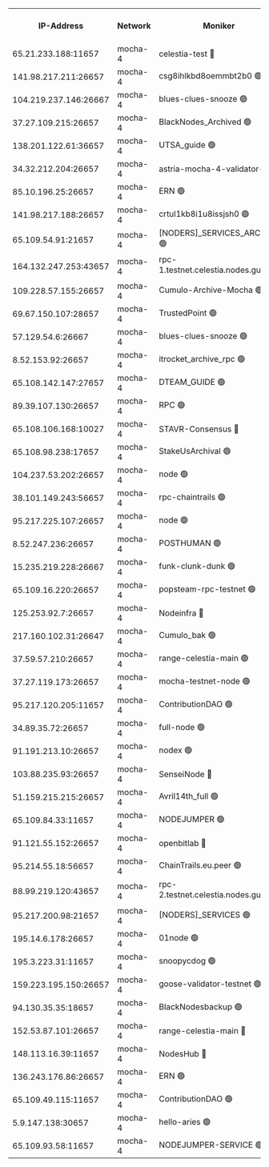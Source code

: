 


<table><tr><th>IP-Address</th><th>Network</th><th>Moniker</th><th>Latest Block Height</th><th>Earliest Block Height</th><th>Catching Up</th><th>Tx Index</th><th>Voting Power</th><th>Version</th><th>Scan Time</th></tr><tr><td>65.21.233.188:11657</td><td>mocha-4</td><td>celestia-test 🔴</td><td>3997489</td><td>0</td><td>False</td><td>on</td><td>1000010</td><td>3.2.0-mocha</td><td>2025-01-04T12:06:03.564759907UTC</td></tr><tr><td>141.98.217.211:26657</td><td>mocha-4</td><td>csg8ihlkbd8oemmbt2b0 🟢</td><td>3997464</td><td>1</td><td>False</td><td>on</td><td>0</td><td>3.2.0</td><td>2025-01-04T12:03:37.534105835UTC</td></tr><tr><td>104.219.237.146:26667</td><td>mocha-4</td><td>blues-clues-snooze 🟢</td><td>3997464</td><td>1</td><td>False</td><td>off</td><td>0</td><td>3.2.0-mocha</td><td>2025-01-04T12:03:38.228635530UTC</td></tr><tr><td>37.27.109.215:26657</td><td>mocha-4</td><td>BlackNodes_Archived 🟢</td><td>3997466</td><td>1</td><td>False</td><td>off</td><td>0</td><td>3.2.0</td><td>2025-01-04T12:03:46.833825342UTC</td></tr><tr><td>138.201.122.61:36657</td><td>mocha-4</td><td>UTSA_guide 🟢</td><td>3997466</td><td>1</td><td>False</td><td>on</td><td>0</td><td>3.2.0</td><td>2025-01-04T12:03:49.261997312UTC</td></tr><tr><td>34.32.212.204:26657</td><td>mocha-4</td><td>astria-mocha-4-validator-1 🔴</td><td>3997466</td><td>1</td><td>False</td><td>on</td><td>10509044</td><td>3.1.1</td><td>2025-01-04T12:03:49.585260234UTC</td></tr><tr><td>85.10.196.25:26657</td><td>mocha-4</td><td>ERN 🟢</td><td>3997468</td><td>1</td><td>False</td><td>on</td><td>0</td><td>3.2.0-mocha</td><td>2025-01-04T12:03:56.405887227UTC</td></tr><tr><td>141.98.217.188:26657</td><td>mocha-4</td><td>crtul1kb8i1u8issjsh0 🟢</td><td>3997470</td><td>1</td><td>False</td><td>on</td><td>0</td><td>3.2.0</td><td>2025-01-04T12:04:09.477123716UTC</td></tr><tr><td>65.109.54.91:21657</td><td>mocha-4</td><td>[NODERS]_SERVICES_ARCHIVE 🟢</td><td>3997474</td><td>1</td><td>False</td><td>on</td><td>0</td><td>3.2.0-mocha</td><td>2025-01-04T12:04:29.717036355UTC</td></tr><tr><td>164.132.247.253:43657</td><td>mocha-4</td><td>rpc-1.testnet.celestia.nodes.guru 🟢</td><td>3997477</td><td>1</td><td>False</td><td>on</td><td>0</td><td>3.0.2</td><td>2025-01-04T12:04:42.491219223UTC</td></tr><tr><td>109.228.57.155:26657</td><td>mocha-4</td><td>Cumulo-Archive-Mocha 🟢</td><td>3997480</td><td>1</td><td>False</td><td>on</td><td>0</td><td>3.2.0-mocha</td><td>2025-01-04T12:04:56.116743108UTC</td></tr><tr><td>69.67.150.107:28657</td><td>mocha-4</td><td>TrustedPoint 🟢</td><td>3997480</td><td>1</td><td>False</td><td>on</td><td>0</td><td>3.2.0</td><td>2025-01-04T12:04:58.936522083UTC</td></tr><tr><td>57.129.54.6:26667</td><td>mocha-4</td><td>blues-clues-snooze 🟢</td><td>3997481</td><td>1</td><td>False</td><td>off</td><td>0</td><td>3.2.0-mocha</td><td>2025-01-04T12:05:03.731663055UTC</td></tr><tr><td>8.52.153.92:26657</td><td>mocha-4</td><td>itrocket_archive_rpc 🟢</td><td>3997486</td><td>1</td><td>False</td><td>on</td><td>0</td><td>3.2.0</td><td>2025-01-04T12:05:26.890346520UTC</td></tr><tr><td>65.108.142.147:27657</td><td>mocha-4</td><td>DTEAM_GUIDE 🟢</td><td>3997489</td><td>1</td><td>False</td><td>on</td><td>0</td><td>3.2.0</td><td>2025-01-04T12:05:42.387006163UTC</td></tr><tr><td>89.39.107.130:26657</td><td>mocha-4</td><td>RPC 🟢</td><td>3997489</td><td>1</td><td>False</td><td>on</td><td>0</td><td>3.2.0-mocha</td><td>2025-01-04T12:05:42.767073087UTC</td></tr><tr><td>65.108.106.168:10027</td><td>mocha-4</td><td>STAVR-Consensus 🔴</td><td>3997492</td><td>1</td><td>False</td><td>on</td><td>102504</td><td>3.2.0-mocha</td><td>2025-01-04T12:06:00.782724449UTC</td></tr><tr><td>65.108.98.238:17657</td><td>mocha-4</td><td>StakeUsArchival 🟢</td><td>3997493</td><td>1</td><td>False</td><td>off</td><td>0</td><td>3.2.0</td><td>2025-01-04T12:06:04.343068873UTC</td></tr><tr><td>104.237.53.202:26657</td><td>mocha-4</td><td>node 🟢</td><td>3997494</td><td>1</td><td>False</td><td>on</td><td>0</td><td>3.0.0-mocha</td><td>2025-01-04T12:06:09.759237507UTC</td></tr><tr><td>38.101.149.243:56657</td><td>mocha-4</td><td>rpc-chaintrails 🟢</td><td>3997495</td><td>1</td><td>False</td><td>on</td><td>0</td><td>3.2.0</td><td>2025-01-04T12:06:13.090810656UTC</td></tr><tr><td>95.217.225.107:26657</td><td>mocha-4</td><td>node 🟢</td><td>3997495</td><td>1</td><td>False</td><td>on</td><td>0</td><td>3.2.0-mocha</td><td>2025-01-04T12:06:13.983738690UTC</td></tr><tr><td>8.52.247.236:26657</td><td>mocha-4</td><td>POSTHUMAN 🟢</td><td>3997496</td><td>1</td><td>False</td><td>on</td><td>0</td><td>3.2.0</td><td>2025-01-04T12:06:19.293482164UTC</td></tr><tr><td>15.235.219.228:26667</td><td>mocha-4</td><td>funk-clunk-dunk 🟢</td><td>3997498</td><td>1</td><td>False</td><td>off</td><td>0</td><td>3.2.0-mocha</td><td>2025-01-04T12:06:28.993863935UTC</td></tr><tr><td>65.109.16.220:26657</td><td>mocha-4</td><td>popsteam-rpc-testnet 🟢</td><td>3997499</td><td>1</td><td>False</td><td>on</td><td>0</td><td>3.2.0-mocha</td><td>2025-01-04T12:06:36.101545923UTC</td></tr><tr><td>125.253.92.7:26657</td><td>mocha-4</td><td>Nodeinfra 🔴</td><td>3997471</td><td>2070001</td><td>False</td><td>on</td><td>500001</td><td>3.2.0</td><td>2025-01-04T12:04:12.893173319UTC</td></tr><tr><td>217.160.102.31:26647</td><td>mocha-4</td><td>Cumulo_bak 🟢</td><td>3997492</td><td>2300001</td><td>False</td><td>on</td><td>0</td><td>3.2.0-mocha</td><td>2025-01-04T12:05:57.906912493UTC</td></tr><tr><td>37.59.57.210:26657</td><td>mocha-4</td><td>range-celestia-main 🟢</td><td>3997504</td><td>2589477</td><td>False</td><td>off</td><td>0</td><td>3.0.0-mocha</td><td>2025-01-04T12:06:58.401930156UTC</td></tr><tr><td>37.27.119.173:26657</td><td>mocha-4</td><td>mocha-testnet-node 🟢</td><td>3997492</td><td>2631379</td><td>False</td><td>on</td><td>0</td><td>3.1.1-mocha</td><td>2025-01-04T12:06:00.342060780UTC</td></tr><tr><td>95.217.120.205:11657</td><td>mocha-4</td><td>ContributionDAO 🟢</td><td>3997495</td><td>2723055</td><td>False</td><td>on</td><td>0</td><td>3.1.1</td><td>2025-01-04T12:06:12.279321201UTC</td></tr><tr><td>34.89.35.72:26657</td><td>mocha-4</td><td>full-node 🟢</td><td>3140052</td><td>2766149</td><td>False</td><td>on</td><td>0</td><td>2.1.2</td><td>2025-01-04T12:06:23.715476990UTC</td></tr><tr><td>91.191.213.10:26657</td><td>mocha-4</td><td>nodex 🟢</td><td>3997477</td><td>2954501</td><td>False</td><td>off</td><td>0</td><td>3.2.0</td><td>2025-01-04T12:04:43.131219442UTC</td></tr><tr><td>103.88.235.93:26657</td><td>mocha-4</td><td>SenseiNode 🔴</td><td>3997481</td><td>2968001</td><td>False</td><td>off</td><td>100007</td><td>3.2.0-mocha</td><td>2025-01-04T12:05:04.916428701UTC</td></tr><tr><td>51.159.215.215:26657</td><td>mocha-4</td><td>Avril14th_full 🟢</td><td>3997487</td><td>3022001</td><td>False</td><td>on</td><td>0</td><td>3.2.0</td><td>2025-01-04T12:05:33.805926030UTC</td></tr><tr><td>65.109.84.33:11657</td><td>mocha-4</td><td>NODEJUMPER 🟢</td><td>3997495</td><td>3214501</td><td>False</td><td>off</td><td>0</td><td>3.0.0-mocha</td><td>2025-01-04T12:06:13.523770713UTC</td></tr><tr><td>91.121.55.152:26657</td><td>mocha-4</td><td>openbitlab 🔴</td><td>3997470</td><td>3219298</td><td>False</td><td>off</td><td>501058</td><td>3.1.1</td><td>2025-01-04T12:04:04.971970581UTC</td></tr><tr><td>95.214.55.18:56657</td><td>mocha-4</td><td>ChainTrails.eu.peer 🟢</td><td>3997467</td><td>3249501</td><td>False</td><td>on</td><td>0</td><td>3.2.0</td><td>2025-01-04T12:03:52.047744560UTC</td></tr><tr><td>88.99.219.120:43657</td><td>mocha-4</td><td>rpc-2.testnet.celestia.nodes.guru 🟢</td><td>3997492</td><td>3385396</td><td>False</td><td>on</td><td>0</td><td>3.2.0-mocha</td><td>2025-01-04T12:05:57.414258081UTC</td></tr><tr><td>95.217.200.98:21657</td><td>mocha-4</td><td>[NODERS]_SERVICES 🟢</td><td>3997464</td><td>3453468</td><td>False</td><td>on</td><td>0</td><td>3.2.0-mocha</td><td>2025-01-04T12:03:37.113777613UTC</td></tr><tr><td>195.14.6.178:26657</td><td>mocha-4</td><td>01node 🟢</td><td>3997487</td><td>3487525</td><td>False</td><td>on</td><td>0</td><td>3.2.0</td><td>2025-01-04T12:05:31.398134899UTC</td></tr><tr><td>195.3.223.31:11657</td><td>mocha-4</td><td>snoopycdog 🟢</td><td>3997502</td><td>3521501</td><td>False</td><td>off</td><td>0</td><td>3.0.2</td><td>2025-01-04T12:06:47.855980798UTC</td></tr><tr><td>159.223.195.150:26657</td><td>mocha-4</td><td>goose-validator-testnet 🟢</td><td>3997500</td><td>3850501</td><td>False</td><td>on</td><td>0</td><td>3.2.0</td><td>2025-01-04T12:06:39.299980169UTC</td></tr><tr><td>94.130.35.35:18657</td><td>mocha-4</td><td>BlackNodesbackup 🟢</td><td>3997506</td><td>3858501</td><td>False</td><td>on</td><td>0</td><td>3.0.0-mocha</td><td>2025-01-04T12:07:07.505813349UTC</td></tr><tr><td>152.53.87.101:26657</td><td>mocha-4</td><td>range-celestia-main 🔴</td><td>3997495</td><td>3860851</td><td>False</td><td>off</td><td>100001</td><td>3.2.0</td><td>2025-01-04T12:06:14.295882936UTC</td></tr><tr><td>148.113.16.39:11657</td><td>mocha-4</td><td>NodesHub 🔴</td><td>3997482</td><td>3876548</td><td>False</td><td>on</td><td>107152</td><td>3.2.0</td><td>2025-01-04T12:05:07.805184496UTC</td></tr><tr><td>136.243.176.86:26657</td><td>mocha-4</td><td>ERN 🟢</td><td>3997494</td><td>3976501</td><td>False</td><td>off</td><td>0</td><td>3.2.0-mocha</td><td>2025-01-04T12:06:08.779108558UTC</td></tr><tr><td>65.109.49.115:11657</td><td>mocha-4</td><td>ContributionDAO 🟢</td><td>3997480</td><td>3991743</td><td>False</td><td>off</td><td>0</td><td>3.1.1</td><td>2025-01-04T12:04:59.336168528UTC</td></tr><tr><td>5.9.147.138:30657</td><td>mocha-4</td><td>hello-aries 🟢</td><td>3997479</td><td>3994501</td><td>False</td><td>off</td><td>0</td><td>3.2.0</td><td>2025-01-04T12:04:51.646963039UTC</td></tr><tr><td>65.109.93.58:11657</td><td>mocha-4</td><td>NODEJUMPER-SERVICE 🟢</td><td>3997506</td><td>3996400</td><td>False</td><td>off</td><td>0</td><td>3.0.0-mocha</td><td>2025-01-04T12:07:07.184369638UTC</td></tr></table>